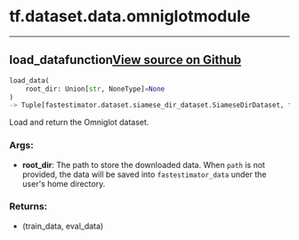 # tf.dataset.data.omniglot<span class="tag">module</span>

---

## load_data<span class="tag">function</span><a class="sourcelink" href=https://github.com/fastestimator/fastestimator/blob/r1.2/fastestimator/dataset/data/omniglot.py/#L28-L63>View source on Github</a>
```python
load_data(
	root_dir: Union[str, NoneType]=None
)
-> Tuple[fastestimator.dataset.siamese_dir_dataset.SiameseDirDataset, fastestimator.dataset.siamese_dir_dataset.SiameseDirDataset]
```
Load and return the Omniglot dataset.


<h3>Args:</h3>


* **root_dir**: The path to store the downloaded data. When `path` is not provided, the data will be saved into `fastestimator_data` under the user's home directory. 

<h3>Returns:</h3>

<ul class="return-block"><li>    (train_data, eval_data)</li></ul>

